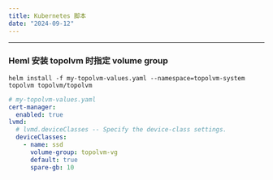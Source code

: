 ```yaml
---
title: Kubernetes 脚本
date: "2024-09-12"
---
```


---

### Heml 安装 topolvm 时指定 volume group

```shell
helm install -f my-topolvm-values.yaml --namespace=topolvm-system topolvm topolvm/topolvm
```

```yaml
# my-topolvm-values.yaml
cert-manager:
  enabled: true
lvmd:
  # lvmd.deviceClasses -- Specify the device-class settings.
  deviceClasses:
    - name: ssd
      volume-group: topolvm-vg
      default: true
      spare-gb: 10
```
